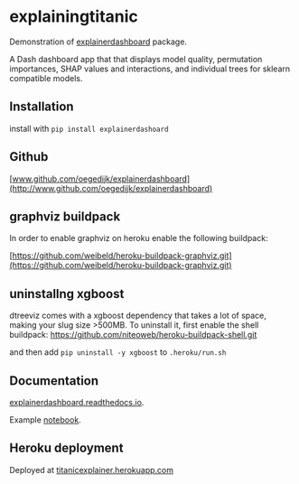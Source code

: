 # explainingtitanic
Demonstration of [explainerdashboard](http://www.github.com/oegedijk/explainerdashboard) package. 

A Dash dashboard app that that displays model quality, permutation importances, SHAP values and interactions, and individual trees for sklearn compatible models.

## Installation
install with `pip install explainerdashoard`

## Github

[www.github.com/oegedijk/explainerdashboard](http://www.github.com/oegedijk/explainerdashboard)

## graphviz buildpack

In order to enable graphviz on heroku enable the following buildpack:

[https://github.com/weibeld/heroku-buildpack-graphviz.git](https://github.com/weibeld/heroku-buildpack-graphviz.git)

## uninstallng xgboost

dtreeviz comes with a xgboost dependency that takes a lot of space, making your slug size >500MB.
To uninstall it, first enable the shell buildpack: https://github.com/niteoweb/heroku-buildpack-shell.git

and then add `pip uninstall -y xgboost` to `.heroku/run.sh` 
## Documentation

[explainerdashboard.readthedocs.io](http://explainerdashboard.readthedocs.io).

Example [notebook](http://www.github.com/oegedijk/explainerdashboard/dashboard_examples.ipynb).

## Heroku deployment 

Deployed at [titanicexplainer.herokuapp.com](http://titanicexplainer.herokuapp.com)


